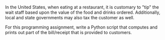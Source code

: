 In the United States, when eating at a restaurant, it is customary to "tip" the wait staff based upon the value of the food and drinks ordered.  Additionally, local and state governments may also tax the customer as well.  

For this programming assignment, write a  Python script that computes and prints out part of the bill/receipt that is provided to customers.
